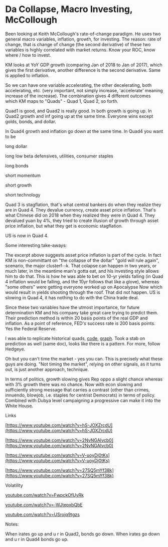 # Da Collapse, Macro Investing, McCollough

Been looking at Keith McCollough's rate-of-change paradigm. He uses
two general macro variables, inflation, growth, for investing. The
reason: rate of change, that is change of change (the second
derivative) of these two variables is highly correlated with market
returns. Know your ROC, know where / how to invest.

KM looks at YoY GDP growth (comparing Jan of 2018 to Jan of 2017),
which gives the first derivative, another difference is the second
derivative. Same is applied to inflation.

So we can have one variable accelerating, the other decelerating, both
accelerating, etc. (very important, not simply increase, 'accelerate'
meaning increase of the increase). The combination gives 4 different
outcomes which KM maps to "Quads" - Quad 1, Quad 2, so forth.

Quad1 is good, and Quad2 is really good. In both growth is going
up. In Quad2 growth and inf going up at the same time. Everyone wins
except golds, bonds, and dollar.

In Quad4 growth and inflation go down at the same time. In Quad4 you want to be

long dollar

long low beta defensives, utilities, consumer staples

long bonds

short momentum

short growth

short technology

Quad 3 is stagflation, that's what central bankers do when they
realize they are in Quad 4.  They devalue currency, create asset price
inflation.  That's what Chinese did on 2018 when they realized they
were in Quad 4. They devalued yuan by 4%, they tried to create
illusion of growth through asset price inflation, but what they get is
economic stagflation.

US is now in Quad 4. 

Some interesting take-aways:

The excerpt above suggests asset price inflation is part of the
cycle. In fact KM is non-committant on "the collapse of the dollar"
"gold will rule again", scenario, the major clusterf--k. That colapse
can happen in two years, or much later, in the meantime man's gotta
eat, and his investing style allows him to do that. This is how he was
able to bet on 10-yr yields falling (in Quad 4 inflation would be
falling, and the 10yr follows that like a glove), whereas "some
others" were getting everyone worked up on Apocalypse Now which would
result in yields shooting through the roof. That did not happen. US is
slowing in Quad 4, it has nothing to do with the China trade deal.

Since these two variables have the utmost importance, for future
determination KM and his company take great care trying to predict
them. Their prediction method is within 20 basis points of the real
GDP and inflation. As a point of reference, FED's success rate is 200
basis points. Yes the Federal Reserve.

I was able to replicate historical quads, [code](quads.md),
[graph](quads.png). Took a stab on prediction as well (same doc),
looks like there is a pattern. For more, follow Hedgeye.

Oh but you can't time the market - yes you can. This is precisely what
these guys are doing. "Not timing the market", relying on other
signals, as it turns out, is just another approach, technique. 

In terms of politics, growth slowing gives Rep oppo a slight chance
whereas with 3% growth there was no chance. Now with econ slowing and
sufficiently strong message that carries a contrast (other than
crimes, innuendo, blowjob, i.e. staples for centrist Democrats) in
terms of policy. Combined with Dubya level campaigning a progressive
can make it into the White House.

Links

[https://www.youtube.com/watch?v=hS-JOXZrcdU](https://www.youtube.com/watch?v=hS-JOXZrcdU)

[https://www.youtube.com/watch?v=2NvNGAIvcb0](https://www.youtube.com/watch?v=2NvNGAIvcb0)

[https://www.youtube.com/watch?v=V-uoyDj0tKs](https://www.youtube.com/watch?v=V-uoyDj0tKs)

[https://www.youtube.com/watch?v=27SQ5mYf38k](https://www.youtube.com/watch?v=27SQ5mYf38k)

Volatility

[youtube.com/watch?v=FwpckOfUyRk](youtube.com/watch?v=FwpckOfUyRk)

[youtube.com/watch?v=-WJtepxbQbE](youtube.com/watch?v=-WJtepxbQbE)

[youtube.com/watch?v=USrojq9tgzs](youtube.com/watch?v=USrojq9tgzs)

Notes:

When irates go up and u r in Quad2, bonds go down. When irates go down
and u r in Quad4 bonds go up. 






